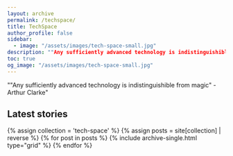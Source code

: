 ```yaml
---
layout: archive 
permalink: /techspace/
title: TechSpace
author_profile: false
sidebar:
  - image: "/assets/images/tech-space-small.jpg"
description: ""Any sufficiently advanced technology is indistinguishible from magic" - Arthur Clarke"
toc: true
og_image: "/assets/images/tech-space-small.jpg"
---
```

""Any sufficiently advanced technology is indistinguishible from magic" - Arthur Clarke"

## Latest stories

<div class="grid__wrapper">
  {% assign collection = 'tech-space' %}
  {% assign posts = site[collection] | reverse %}
  {% for post in posts %}
    {% include archive-single.html type="grid" %}
  {% endfor %}
</div>